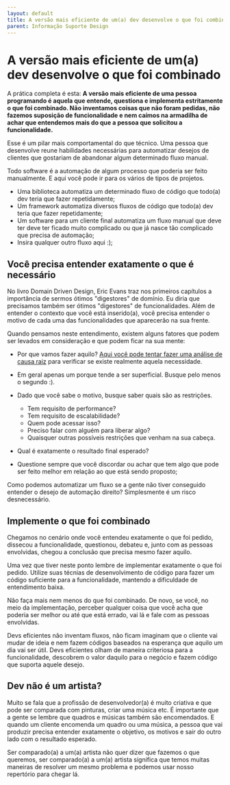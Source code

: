 ```yaml
---
layout: default
title: A versão mais eficiente de um(a) dev desenvolve o que foi combinado 
parent: Informação Suporte Design
---
```

# A versão mais eficiente de um(a) dev desenvolve o que foi combinado

A prática completa é esta: **A versão mais eficiente de uma pessoa programando é aquela que entende, questiona e implementa estritamente o que foi combinado. Não inventamos coisas que não foram pedidas, não fazemos suposição de funcionalidade e nem caímos na armadilha de achar que entendemos mais do que a pessoa que solicitou a funcionalidade.**

Esse é um pilar mais comportamental do que técnico. Uma pessoa que desenvolve reune habilidades necessárias para automatizar desejos de clientes que gostariam de abandonar algum determinado fluxo manual. 

Todo software é a automação de algum processo que poderia ser feito manualmente. E aqui você pode ir para os vários de tipos de projetos.

* Uma biblioteca automatiza um determinado fluxo de código que todo(a) dev teria que fazer repetidamente;
* Um framework automatiza diversos fluxos de código que todo(a) dev teria que fazer repetidamente;
* Um software para um cliente final automatiza um fluxo manual que deve ter deve ter ficado muito complicado ou que já nasce tão complicado que precisa de automação;
* Insira qualquer outro fluxo aqui :);

## Você precisa entender exatamente o que é necessário

No livro Domain Driven Design, Eric Evans traz nos primeiros capítulos a importância de sermos ótimos "digestores" de domínio. Eu diria que precisamos também ser ótimos "digestores" de funcionalidades. Além de entender o contexto que você está inserido(a), você precisa entender o motivo de cada uma das funcionalidades que aparecerão na sua frente. 

Quando pensamos neste entendimento, existem alguns fatores que podem ser levados em consideração e que podem ficar na sua mente:

* Por que vamos fazer aquilo? [Aqui você pode tentar fazer uma análise de causa raiz](http://www.ammainc.org/wp-content/uploads/2013/02/Root_Cause.pdf) para verificar se existe realmente aquela necessidade. 

* Em geral apenas um porque tende a ser superficial. Busque pelo menos o segundo :). 

* Dado que você sabe o motivo, busque saber quais são as restrições. 
    * Tem requisito de performance?
    * Tem requisito de escalabilidade?
    * Quem pode acessar isso?
    * Preciso falar com alguém para liberar algo?
    * Quaisquer outras possíveis restrições que venham na sua cabeça.

* Qual é exatamente o resultado final esperado?

* Questione sempre que você discordar ou achar que tem algo que pode ser feito melhor em relação ao que está sendo proposto;

Como podemos automatizar um fluxo se a gente não tiver conseguido entender o desejo de automação direito? Simplesmente é um risco desnecessário. 

## Implemente o que foi combinado

Chegamos no cenário onde você entendeu exatamente o que foi pedido, dissecou a funcionalidade, questionou, debateu e, junto com as pessoas envolvidas, chegou a conclusão que precisa mesmo fazer aquilo.

Uma vez que tiver neste ponto lembre de implementar exatamente o que foi pedido. Utilize suas técnias de desenvolvimento de código para fazer um código suficiente para a funcionalidade, mantendo a dificuldade de entendimento baixa. 

Não faça mais nem menos do que foi combinado. De novo, se você, no meio da implementação, perceber qualquer coisa que você acha que poderia ser melhor ou até que está errado, vai lá e fale com as pessoas envolvidas. 

Devs eficientes não inventam fluxos, não ficam imaginam que o cliente vai mudar de ideia e nem fazem códigos baseados na esperança que aquilo um dia vai ser útil. Devs eficientes olham de maneira criteriosa para a funcionalidade, descobrem o valor daquilo para o negócio e fazem código que suporta aquele desejo. 

## Dev não é um artista?

Muito se fala que a profissão de desenvolvedor(a) é muito criativa e que pode ser comparada com pinturas, criar uma música etc. É importante que a gente se lembre que quadros e músicas também são encomendados. E quando um cliente encomenda um quadro ou uma música, a pessoa que vai produzir precisa entender exatamente o objetivo, os motivos e sair do outro lado com o resultado esperado. 

Ser comparado(a) a um(a) artista não quer dizer que fazemos o que queremos, ser comparado(a) a um(a) artista significa que temos muitas maneiras de resolver um mesmo problema e podemos usar nosso repertório para chegar lá. 



